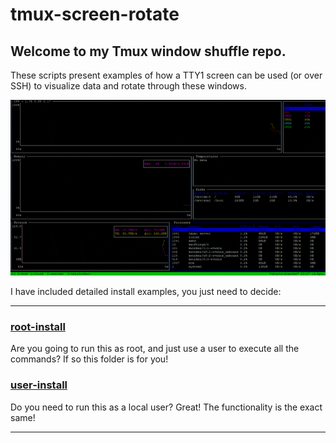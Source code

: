 # tmux-screen-rotate
## Welcome to my Tmux window shuffle repo.

These scripts present examples of how a TTY1 screen can be used (or over SSH) to visualize data and rotate through these windows.

![Tmux-Window-Rotate-Gif](tmux-rotate.gif)

I have included detailed install examples, you just need to decide:

* * *

### [root-install](root-install/)

Are you going to run this as root, and just use a user to execute all the commands? If so this folder is for you!

### [user-install](user-install/)

Do you need to run this as a local user? Great! The functionality is the exact same! 


* * * 
